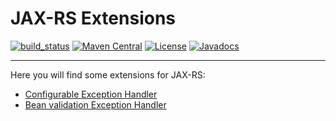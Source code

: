 # JAX-RS Extensions

[![build_status](https://travis-ci.com/microprofile-extensions/jaxrs-ext.svg?branch=master)](https://travis-ci.com/microprofile-extensions/jaxrs-ext)
[![Maven Central](https://maven-badges.herokuapp.com/maven-central/org.microprofile-ext/jaxrs-ext/badge.svg)](https://maven-badges.herokuapp.com/maven-central/org.microprofile-ext/jaxrs-ext)
[![License](https://img.shields.io/badge/license-Apache%202-blue.svg)](https://github.com/microprofile-extensions/jaxrs-ext/blob/master/LICENSE)
[![Javadocs](https://www.javadoc.io/badge/org.microprofile-ext/jaxrs-ext.svg)](https://www.javadoc.io/doc/org.microprofile-ext/jaxrs-ext)
___

Here you will find some extensions for JAX-RS:

* [Configurable Exception Handler](https://github.com/microprofile-extensions/jaxrs-ext/tree/master/configurable-exception-handler)
* [Bean validation Exception Handler](https://github.com/microprofile-extensions/jaxrs-ext/tree/master/beanvalidation-exception-handler)